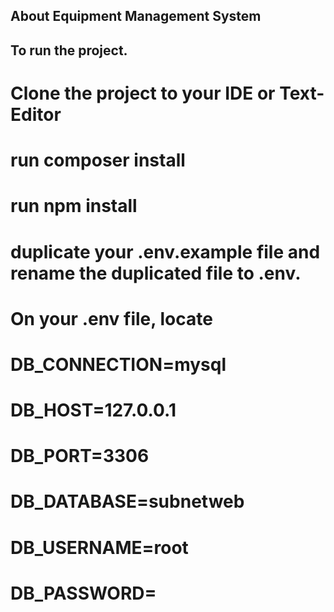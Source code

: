

## About Equipment Management System

## To run the project. 
# Clone the project to your IDE or Text-Editor
# run composer install
# run npm install
# duplicate your .env.example file and rename the duplicated file to .env.
# On your .env file, locate
# DB_CONNECTION=mysql
# DB_HOST=127.0.0.1
# DB_PORT=3306
# DB_DATABASE=subnetweb
# DB_USERNAME=root
# DB_PASSWORD=

